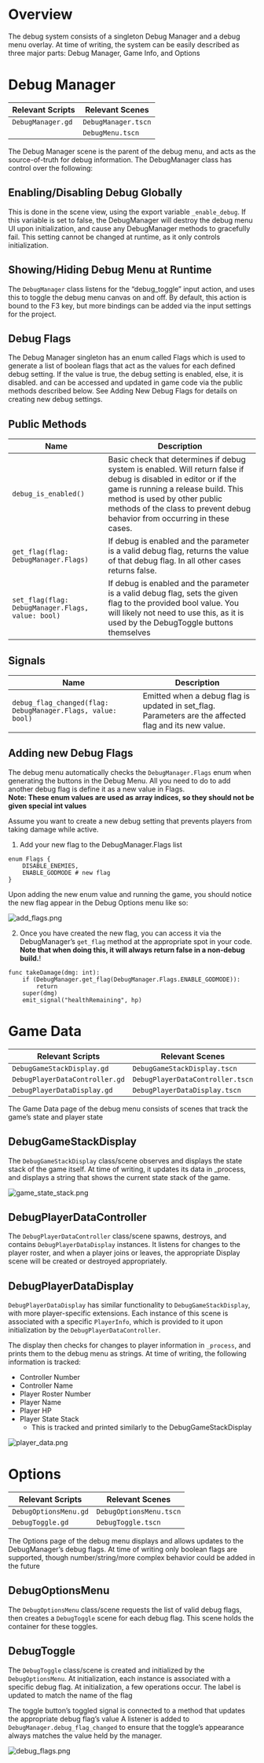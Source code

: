 ﻿# Overview
The debug system consists of a singleton Debug Manager and a debug menu overlay. At time of writing, the system can be easily described as three major parts: Debug Manager, Game Info, and Options

# Debug Manager

| Relevant Scripts  | Relevant Scenes     |
|-------------------|---------------------|
| `DebugManager.gd` | `DebugManager.tscn` |
|                   | `DebugMenu.tscn`    |

The Debug Manager scene is the parent of the debug menu, and acts as the source-of-truth for debug information. The DebugManager class has control over the following:


## Enabling/Disabling Debug Globally

This is done in the scene view, using the export variable `_enable_debug`. If this variable is set to false, the DebugManager will destroy the debug menu UI upon initialization, and cause any DebugManager methods to gracefully fail. This setting cannot be changed at runtime, as it only controls initialization.


## Showing/Hiding Debug Menu at Runtime

The `DebugManager` class listens for the “debug_toggle” input action, and uses this to toggle the debug menu canvas on and off. By default, this action is bound to the F3 key, but more bindings can be added via the input settings for the project.


## Debug Flags

The Debug Manager singleton has an enum called Flags which is used to generate a list of boolean flags that act as the values for each defined debug setting. If the value is true, the debug setting is enabled, else, it is disabled. and can be accessed and updated in game code via the public methods described below. See Adding New Debug Flags for details on creating new debug settings.


## Public Methods

| Name                                              | Description                                                                                                                                                                                                                                                           |
|---------------------------------------------------|-----------------------------------------------------------------------------------------------------------------------------------------------------------------------------------------------------------------------------------------------------------------------|
| `debug_is_enabled()`                              | Basic check that determines if debug system is enabled. Will return false if debug is disabled in editor or if the game is running a release build. This method is used by other public methods of the class to prevent debug behavior from occurring in these cases. |
| `get_flag(flag: DebugManager.Flags)`              | If debug is enabled and the parameter is a valid debug flag, returns the value of that debug flag. In all other cases returns false.                                                                                                                                  |
| `set_flag(flag: DebugManager.Flags, value: bool)` | If debug is enabled and the parameter is a valid debug flag, sets the given flag to the provided bool value. You will likely not need to use this, as it is used by the DebugToggle buttons themselves                                                                |


## Signals

| Name                                                        | Description                                                                                           |
|-------------------------------------------------------------|-------------------------------------------------------------------------------------------------------|
| `debug_flag_changed(flag: DebugManager.Flags, value: bool)` | Emitted when a debug flag is updated in set_flag. Parameters are the affected flag and its new value. |


## Adding new Debug Flags
The debug menu automatically checks the `DebugManager.Flags` enum when generating the buttons in the Debug Menu. All you need to do to add another debug flag is define it as a new value in Flags. <br/><b>Note: These enum values are used as array indices, so they should not be given special int values</b>

Assume you want to create a new debug setting that prevents players from taking damage while active.

1. Add your new flag to the DebugManager.Flags list
```gdscript
enum Flags {
    DISABLE_ENEMIES,
    ENABLE_GODMODE # new flag
}
```
Upon adding the new enum value and running the game, you should notice the new flag appear in the Debug Options menu like so:

![add_flags.png](ReadmeScreenshots/add_flags.png)

2. Once you have created the new flag, you can access it via the DebugManager’s `get_flag` method at the appropriate spot in your code. <b>Note that when doing this, it will always return false in a non-debug build.</b>!

```gdscript
func takeDamage(dmg: int):
    if (DebugManager.get_flag(DebugManager.Flags.ENABLE_GODMODE)):
        return
    super(dmg)
    emit_signal("healthRemaining", hp)
```


# Game Data
| Relevant Scripts               | Relevant Scenes                  |
|--------------------------------|----------------------------------|
| `DebugGameStackDisplay.gd`     | `DebugGameStackDisplay.tscn`     |
| `DebugPlayerDataController.gd` | `DebugPlayerDataController.tscn` |
| `DebugPlayerDataDisplay.gd`    | `DebugPlayerDataDisplay.tscn`    |


The Game Data page of the debug menu consists of scenes that track the game’s state and player state


## DebugGameStackDisplay

The `DebugGameStackDisplay` class/scene observes and displays the state stack of the game itself. At time of writing, it updates its data in _process, and displays a string that shows the current state stack of the game.

![game_state_stack.png](ReadmeScreenshots/game_state_stack.png)


## DebugPlayerDataController
The `DebugPlayerDataController` class/scene spawns, destroys, and contains `DebugPlayerDataDisplay` instances. It listens for changes to the player roster, and when a player joins or leaves, the appropriate Display scene will be created or destroyed appropriately.


## DebugPlayerDataDisplay
`DebugPlayerDataDisplay` has similar functionality to `DebugGameStackDisplay`, with more player-specific extensions. Each instance of this scene is associated with a specific `PlayerInfo`, which is provided to it upon initialization by the `DebugPlayerDataController`.

The display then checks for changes to player information in `_process`, and prints them to the debug menu as strings. At time of writing, the following information is tracked:

* Controller Number
* Controller Name
* Player Roster Number
* Player Name
* Player HP
* Player State Stack
  * This is tracked and printed similarly to the DebugGameStackDisplay

![player_data.png](ReadmeScreenshots/player_data.png)


# Options
| Relevant Scripts      | Relevant Scenes         |
|-----------------------|-------------------------|
| `DebugOptionsMenu.gd` | `DebugOptionsMenu.tscn` |
| `DebugToggle.gd`      | `DebugToggle.tscn`      |


The Options page of the debug menu displays and allows updates to the DebugManager’s debug flags. At time of writing only boolean flags are supported, though number/string/more complex behavior could be added in the future


## DebugOptionsMenu
The `DebugOptionsMenu` class/scene requests the list of valid debug flags, then creates a `DebugToggle` scene for each debug flag. This scene holds the container for these toggles.


## DebugToggle
The `DebugToggle` class/scene is created and initialized by the `DebugOptionsMenu`. At initialization, each instance is associated with a specific debug flag. At initialization, a few operations occur.
The label is updated to match the name of the flag

The toggle button’s toggled signal is connected to a method that updates the appropriate debug flag’s value
A listener is added to `DebugManager.debug_flag_changed` to ensure that the toggle’s appearance always matches the value held by the manager. 

![debug_flags.png](ReadmeScreenshots/debug_flags.png)
